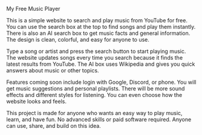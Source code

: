 My Free Music Player

This is a simple website to search and play music from YouTube for free. You can use the search box at the top to find songs and play them instantly. There is also an AI search box to get music facts and general information. The design is clean, colorful, and easy for anyone to use.

Type a song or artist and press the search button to start playing music. The website updates songs every time you search because it finds the latest results from YouTube. The AI box uses Wikipedia and gives you quick answers about music or other topics.

Features coming soon include login with Google, Discord, or phone. You will get music suggestions and personal playlists. There will be more sound effects and different styles for listening. You can even choose how the website looks and feels.

This project is made for anyone who wants an easy way to play music, learn, and have fun. No advanced skills or paid software required. Anyone can use, share, and build on this idea.

